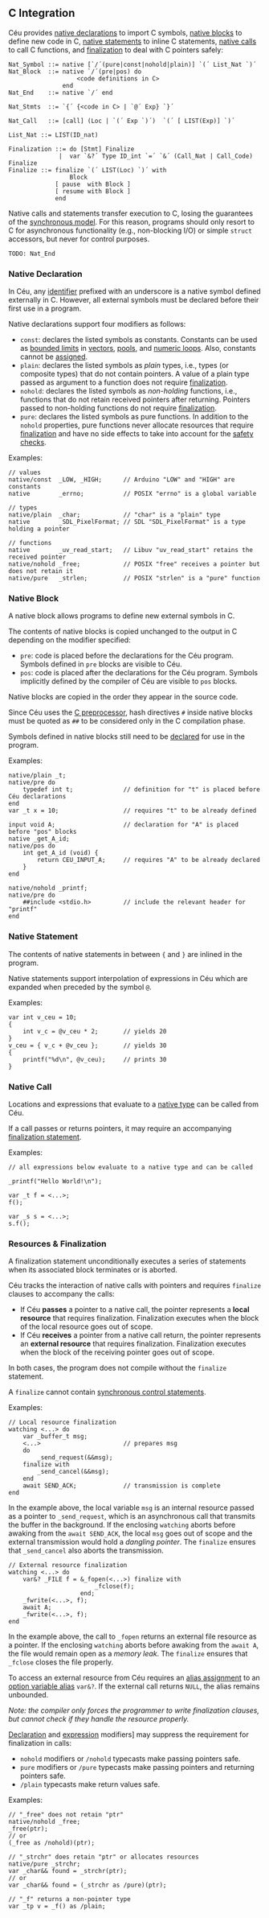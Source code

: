 ## C Integration

<!--
Céu integrates safely with C, and programs can define and make native calls
seamlessly while avoiding memory leaks and dangling pointers when dealing with
external resources.
-->

Céu provides [native declarations](#TODO) to import C symbols,
[native blocks](#TODO) to define new code in C,
[native statements](#TODO) to inline C statements,
[native calls](#TODO) to call C functions,
and [finalization](#TODO) to deal with C pointers safely:

```ceu
Nat_Symbol ::= native [`/´(pure|const|nohold|plain)] `(´ List_Nat `)´
Nat_Block  ::= native `/´(pre|pos) do
                   <code definitions in C>
               end
Nat_End    ::= native `/´ end

Nat_Stmts  ::= `{´ {<code in C> | `@´ Exp} `}´

Nat_Call   ::= [call] (Loc | `(´ Exp `)´)  `(´ [ LIST(Exp)] `)´

List_Nat ::= LIST(ID_nat)

Finalization ::= do [Stmt] Finalize
              |  var `&?´ Type ID_int `=´ `&´ (Call_Nat | Call_Code) Finalize
Finalize ::= finalize `(´ LIST(Loc) `)´ with
                 Block
             [ pause  with Block ]
             [ resume with Block ]
             end
```

Native calls and statements transfer execution to C, losing the guarantees of
the [synchronous model](#TODO).
For this reason, programs should only resort to C for asynchronous
functionality (e.g., non-blocking I/O) or simple `struct` accessors, but
never for control purposes.

`TODO: Nat_End`

### Native Declaration

In Céu, any [identifier](#TODO) prefixed with an underscore is a native symbol
defined externally in C.
However, all external symbols must be declared before their first use in a
program.

Native declarations support four modifiers as follows:

- `const`: declares the listed symbols as constants.
    Constants can be used as [bounded limits](#TODO) in [vectors](#TODO),
    [pools](#TODO), and [numeric loops](#TODO).
    Also, constants cannot be [assigned](#TODO).
- `plain`: declares the listed symbols as *plain* types, i.e., types (or
    composite types) that do not contain pointers.
    A value of a plain type passed as argument to a function does not require
    [finalization](#TODO).
- `nohold`: declares the listed symbols as *non-holding* functions, i.e.,
    functions that do not retain received pointers after returning.
    Pointers passed to non-holding functions do not require
    [finalization](#TODO).
- `pure`: declares the listed symbols as pure functions.
    In addition to the `nohold` properties, pure functions never allocate
    resources that require [finalization](#TODO) and have no side effects to
    take into account for the [safety checks](#TODO).

Examples:

```ceu
// values
native/const  _LOW, _HIGH;      // Arduino "LOW" and "HIGH" are constants
native        _errno;           // POSIX "errno" is a global variable

// types
native/plain  _char;            // "char" is a "plain" type
native        _SDL_PixelFormat; // SDL "SDL_PixelFormat" is a type holding a pointer

// functions
native        _uv_read_start;   // Libuv "uv_read_start" retains the received pointer
native/nohold _free;            // POSIX "free" receives a pointer but does not retain it
native/pure   _strlen;          // POSIX "strlen" is a "pure" function
```

### Native Block

A native block allows programs to define new external symbols in C.

The contents of native blocks is copied unchanged to the output in C depending
on the modifier specified:

- `pre`: code is placed before the declarations for the Céu program.
    Symbols defined in `pre` blocks are visible to Céu.
- `pos`: code is placed after the declarations for the Céu program.
    Symbols implicitly defined by the compiler of Céu are visible to `pos`
    blocks.

Native blocks are copied in the order they appear in the source code.

Since Céu uses the [C preprocessor](#TODO), hash directives `#` inside native
blocks must be quoted as `##` to be considered only in the C compilation phase.

Symbols defined in native blocks still need to be [declared](#TODO) for use in
the program.

Examples:

```ceu
native/plain _t;
native/pre do
    typedef int t;              // definition for "t" is placed before Céu declarations
end
var _t x = 10;                  // requires "t" to be already defined
```

```ceu
input void A;                   // declaration for "A" is placed before "pos" blocks
native _get_A_id;
native/pos do
    int get_A_id (void) {
        return CEU_INPUT_A;     // requires "A" to be already declared
    }
end
```

```ceu
native/nohold _printf;
native/pre do
    ##include <stdio.h>         // include the relevant header for "printf"
end
```

### Native Statement

The contents of native statements in between `{` and `}` are inlined in the
program.

Native statements support interpolation of expressions in Céu which are
expanded when preceded by the symbol `@`.

Examples:

```ceu
var int v_ceu = 10;
{
    int v_c = @v_ceu * 2;       // yields 20
}
v_ceu = { v_c + @v_ceu };       // yields 30
{
    printf("%d\n", @v_ceu);     // prints 30
}
```

### Native Call

Locations and expressions that evaluate to a [native type](#TODO) can be called
from Céu.

If a call passes or returns pointers, it may require an accompanying
[finalization statement](#TODO).

Examples:

```ceu
// all expressions below evaluate to a native type and can be called

_printf("Hello World!\n");

var _t f = <...>;
f();

var _s s = <...>;
s.f();
```

<!--
`TODO: ex. pointer return`
-->

### Resources & Finalization

A finalization statement unconditionally executes a series of statements when
its associated block terminates or is aborted.

Céu tracks the interaction of native calls with pointers and requires 
`finalize` clauses to accompany the calls:

- If Céu **passes** a pointer to a native call, the pointer represents a
  **local resource** that requires finalization.
  Finalization executes when the block of the local resource goes out of scope.
- If Céu **receives** a pointer from a native call return, the pointer
  represents an **external resource** that requires finalization.
  Finalization executes when the block of the receiving pointer goes out of
  scope.

In both cases, the program does not compile without the `finalize` statement.

A `finalize` cannot contain [synchronous control statements](#TODO).

Examples:

```ceu
// Local resource finalization
watching <...> do
    var _buffer_t msg;
    <...>                       // prepares msg
    do
        _send_request(&&msg);
    finalize with
        _send_cancel(&&msg);
    end
    await SEND_ACK;             // transmission is complete
end
```

In the example above, the local variable `msg` is an internal resource passed
as a pointer to `_send_request`, which is an asynchronous call that transmits
the buffer in the background.
If the enclosing `watching` aborts before awaking from the `await SEND_ACK`,
the local `msg` goes out of scope and the external transmission would hold a
*dangling pointer*.
The `finalize` ensures that `_send_cancel` also aborts the transmission.

```ceu
// External resource finalization
watching <...> do
    var&? _FILE f = &_fopen(<...>) finalize with
                        _fclose(f);
                    end;
    _fwrite(<...>, f);
    await A;
    _fwrite(<...>, f);
end
```

In the example above, the call to `_fopen` returns an external file resource as
a pointer.
If the enclosing `watching` aborts before awaking from the `await A`, the file
would remain open as a *memory leak*.
The `finalize` ensures that `_fclose` closes the file properly.

To access an external resource from Céu requires an [alias assignment](#TODO)
to an [option variable alias](#TODO) `var&?`.
If the external call returns `NULL`, the alias remains unbounded.

*Note: the compiler only forces the programmer to write finalization clauses,
       but cannot check if they handle the resource properly.*

[Declaration](#TODO) and [expression](#TODO) modifiers] may suppress the
requirement for finalization in calls:

- `nohold` modifiers or `/nohold` typecasts make passing pointers safe.
- `pure`   modifiers or `/pure`   typecasts make passing pointers and returning
                                  pointers safe.
- `/plain` typecasts make return values safe.

Examples:

```ceu
// "_free" does not retain "ptr"
native/nohold _free;
_free(ptr);
// or
(_free as /nohold)(ptr);
```

```ceu
// "_strchr" does retain "ptr" or allocates resources
native/pure _strchr;
var _char&& found = _strchr(ptr);
// or
var _char&& found = (_strchr as /pure)(ptr);
```

```ceu
// "_f" returns a non-pointer type
var _tp v = _f() as /plain;
```
